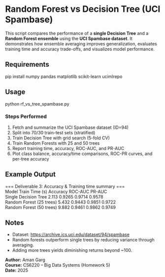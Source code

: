 # Random Forest vs Decision Tree (UCI Spambase)

This script compares the performance of a **single Decision Tree** and a **Random Forest ensemble** using the **UCI Spambase dataset**. It demonstrates how ensemble averaging improves generalization, evaluates training time and accuracy trade-offs, and visualizes model performance.

## Requirements
pip install numpy pandas matplotlib scikit-learn ucimlrepo

## Usage
python rf_vs_tree_spambase.py

### Steps Performed
1. Fetch and summarize the UCI Spambase dataset (ID=94)  
2. Split into 70/30 train-test sets (stratified)  
3. Train Decision Tree with grid search (5-fold CV)  
4. Train Random Forests with 25 and 50 trees  
5. Report training time, accuracy, ROC-AUC, and PR-AUC  
6. Plot class balance, accuracy/time comparisons, ROC-PR curves, and per-tree accuracy  

## Example Output
=== Deliverable 3: Accuracy & Training time summary ===  
              Model  Train Time (s)  Accuracy  ROC-AUC  PR-AUC  
  Single Decision Tree         2.113     0.9265   0.9714   0.9578  
  Random Forest (25 trees)     5.432     0.9443   0.9851   0.9722  
  Random Forest (50 trees)     9.882     0.9461   0.9862   0.9749  

## Notes
- Dataset: https://archive.ics.uci.edu/dataset/94/spambase  
- Random forests outperform single trees by reducing variance through averaging.  
- Adding more trees yields diminishing returns beyond ~100.  

**Author:** Aman Garg  
**Course:** CS6220 – Big Data Systems (Homework 5)  
**Date:** 2025
